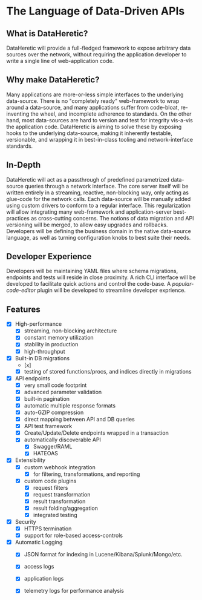 # The Language of Data-Driven APIs

## What is DataHeretic?

DataHeretic will provide a full-fledged framework to expose arbitrary data sources over the network, 
without requiring the application developer to write a single line of web-application code.

## Why make DataHeretic?

Many applications are more-or-less simple interfaces to the underlying data-source.
There is no "completely ready" web-framework to wrap around a data-source, and many 
applications suffer from code-bloat, re-inventing the wheel, and incomplete adherence
to standards. On the other hand, most data-sources are hard to version and test for 
integrity vis-a-vis the application code. DataHeretic is aiming to solve these by exposing 
hooks to the underlying data-source, making it inherently testable, versionable, and 
wrapping it in best-in-class tooling and network-interface standards.

## In-Depth

DataHeretic will act as a passthrough of predefined parametrized data-source queries 
through a network interface. The core server itself will be written entirely in a 
streaming, reactive, non-blocking way, only acting as glue-code for the network calls. 
Each data-source will be manually added using custom drivers to conform to a regular 
interface. This regularization will allow integrating many web-framework and 
application-server best-practices as cross-cutting concerns. The notions of data 
migration and API versioning will be merged, to allow easy upgrades and rollbacks. 
Developers will be defining the business domain in the native data-source language, 
as well as turning configuration knobs to best suite their needs.

## Developer Experience

Developers will be maintaining YAML files where schema migrations, endpoints and tests 
will reside in close proximity. A rich CLI interface will be developed to facilitate 
quick actions and control the code-base. A _popular-code-editor_ plugin will be developed
to streamline developer exprience.

## Features

- [x] High-performance
	- [x] streaming, non-blocking architecture
	- [x] constant memory utilization
	- [x] stability in production
	- [x] high-throughput
- [x] Built-in DB migrations
	- [x] 
	- [x] testing of stored functions/procs, and indices directly in migrations
- [x] API endpoints
	- [x] very small code footprint
	- [x] advanced parameter validation
	- [x] built-in pagination
	- [x] automatic multiple response formats
	- [x] auto-GZIP compression
	- [x] direct mapping between API and DB queries
	- [x] API test framework
	- [x] Create/Update/Delete endpoints wrapped in a transaction
	- [x] automatically discoverable API
		- [x] Swagger/RAML
		- [x] HATEOAS
- [x] Extensibility
	- [x] custom webhook integration
		- [x] for filtering, transformations, and reporting
	- [x] custom code plugins
		- [x] request filters
		- [x] request transformation
		- [x] result transformation
		- [x] result folding/aggregation
		- [x] integrated testing
- [x] Security
	- [x] HTTPS termination
	- [x] support for role-based access-controls
- [x] Automatic Logging
	- [x] JSON format for indexing in Lucene/Kibana/Splunk/Mongo/etc.
	- [x] access logs
	- [x] application logs
	- [x] telemetry logs for performance analysis

